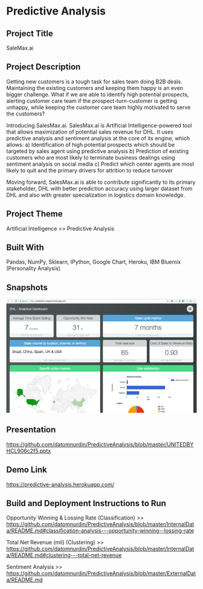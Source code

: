 # Predictive Analysis

## Project Title
SaleMax.ai

## Project Description
Getting new customers is a tough task for sales team doing B2B deals. Maintaining the existing customers and keeping them happy is an even bigger challenge. What if we are able to identify high potential prospects, alerting customer care team if the prospect-turn-customer is getting unhappy, while keeping the customer care team highly motivated to serve the customers?

Introducing SalesMax.ai. SalesMax.ai is Artificial Intelligence-powered tool that allows maximization of potential sales revenue for DHL. It uses predictive analysis and sentiment analysis at the core of its engine, which allows:
a)	Identification of high potential prospects which should be targeted by sales agent using predictive analysis
b)	Prediction of existing customers who are most likely to terminate business dealings using sentiment analysis on social media
c)	Predict which center agents are most likely to quit and the primary drivers for attrition to reduce turnover

Moving forward, SalesMax.ai is able to contribute significantly to its primary stakeholder, DHL with better prediction accuracy using larger dataset from DHL and also with greater specialization in logistics domain knowledge.

## Project Theme 
Artificial Intelligence >> Predictive Analysis

## Built With 
Pandas, NumPy, Sklearn, IPython, Google Chart, Heroku, IBM Bluemix (Personality Analysis)

## Snapshots

![Demo 1](https://raw.githubusercontent.com/datomnurdin/PredictiveAnalysis/master/images/image_1.png)

## Presentation
https://github.com/datomnurdin/PredictiveAnalysis/blob/master/UNITEDBYHCL906c2f5.pptx

## Demo Link
https://predictive-analysis.herokuapp.com/
 
## Build and Deployment Instructions to Run
Opportunity Winning & Lossing Rate (Classification) >> https://github.com/datomnurdin/PredictiveAnalysis/blob/master/InternalData/README.md#classification-analysis---opportunity-winning--lossing-rate

Total Net Revenue (mil) (Clustering) >> https://github.com/datomnurdin/PredictiveAnalysis/blob/master/InternalData/README.md#clustering---total-net-revenue

Sentiment Analysis >> https://github.com/datomnurdin/PredictiveAnalysis/blob/master/ExternalData/README.md
